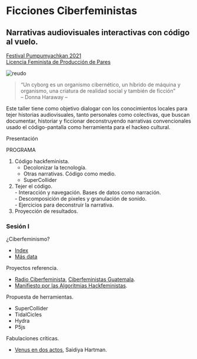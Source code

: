 # Ficciones Ciberfeministas
## Narrativas audiovisuales interactivas con código al vuelo.
[Festival Pumpumyachkan 2021](https://asimtria.org/pumpum/?page_id=802)   
[Licencia Feminista de Producción de Pares](https://labekka.red/licencia-f2f/)
  



![reudo](https://media.giphy.com/media/l3E6NUe6XgK41gKMo/giphy.gif)  

>“Un cyborg es un organismo cibernético, un híbrido de máquina y organismo, una criatura de realidad social y también de ficción”  
>– Donna Haraway –


Este taller tiene como objetivo dialogar con los conocimientos locales para tejer historias audiovisuales, tanto personales como colectivas, que buscan documentar, historiar y ficcionar deconstruyendo narrativas convencionales usado el código-pantalla como herramienta para el hackeo cultural.

Presentación

PROGRAMA  
1. Código hackfeminista.   
	- Decolonizar la tecnología.  
	- Otras narrativas. Código como medio.  
	- SuperCollider 
2.   Tejer el código.   
	- Interacción y navegación. Bases de datos como narración.   
	- Descomposición de pixeles y granulación de sonido.   
	- Ejercicios para deconstruir la narrativa.   
3.   Proyección de resultados.  


### Sesión I


¿Ciberfeminismo? 
- [Index](https://cyberfeminismindex.com/)
- [Más data](https://monoskop.org/Cyberfeminism) 

Proyectos referencia.
-  [Radio Ciberfeminista](https://radioslibres.net/ciberfem/#inicio), [Ciberfeministas Guatemala](https://ciberfemgt.org/).
- [Manifiesto por las Algoritmias Hackfeministas](https://donestech.net/noticia/manifiesto-por-algoritmias-hackfeministas).

Propuesta de herramientas.

- SuperCollider
- TidalCicles
- Hydra 
- P5js

Fabulaciones críticas.
- [Venus en dos actos](https://hemisphericinstitute.org/en/emisferica-91/9-1-essays/venus-en-dos-actos.html), Saidiya Hartman.  





